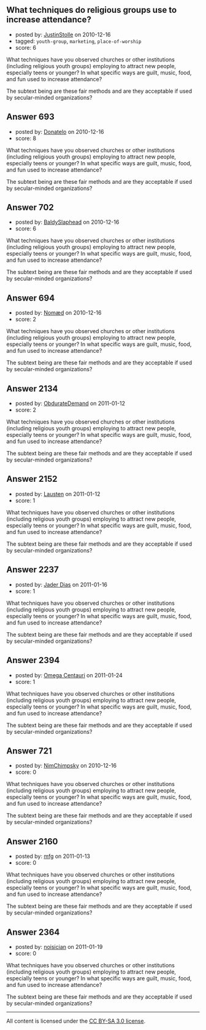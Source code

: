 ## What techniques do religious groups use to increase attendance?

- posted by: [JustinStolle](https://stackexchange.com/users/-1/232-justinstolle) on 2010-12-16
- tagged: `youth-group`, `marketing`, `place-of-worship`
- score: 6

What techniques have you observed churches or other institutions (including religious youth groups) employing to attract new people, especially teens or younger? In what specific ways are guilt, music, food, and fun used to increase attendance?

The subtext being are these fair methods and are they acceptable if used by secular-minded organizations?


## Answer 693

- posted by: [Donatelo](https://stackexchange.com/users/-1/196-donatelo) on 2010-12-16
- score: 8

What techniques have you observed churches or other institutions (including religious youth groups) employing to attract new people, especially teens or younger? In what specific ways are guilt, music, food, and fun used to increase attendance?

The subtext being are these fair methods and are they acceptable if used by secular-minded organizations?


## Answer 702

- posted by: [BaldySlaphead](https://stackexchange.com/users/-1/148-baldyslaphead) on 2010-12-16
- score: 6

What techniques have you observed churches or other institutions (including religious youth groups) employing to attract new people, especially teens or younger? In what specific ways are guilt, music, food, and fun used to increase attendance?

The subtext being are these fair methods and are they acceptable if used by secular-minded organizations?


## Answer 694

- posted by: [Nomæd](https://stackexchange.com/users/-1/27-nom-d) on 2010-12-16
- score: 2

What techniques have you observed churches or other institutions (including religious youth groups) employing to attract new people, especially teens or younger? In what specific ways are guilt, music, food, and fun used to increase attendance?

The subtext being are these fair methods and are they acceptable if used by secular-minded organizations?


## Answer 2134

- posted by: [ObdurateDemand](https://stackexchange.com/users/-1/524-obduratedemand) on 2011-01-12
- score: 2

What techniques have you observed churches or other institutions (including religious youth groups) employing to attract new people, especially teens or younger? In what specific ways are guilt, music, food, and fun used to increase attendance?

The subtext being are these fair methods and are they acceptable if used by secular-minded organizations?


## Answer 2152

- posted by: [Lausten](https://stackexchange.com/users/-1/584-lausten) on 2011-01-12
- score: 1

What techniques have you observed churches or other institutions (including religious youth groups) employing to attract new people, especially teens or younger? In what specific ways are guilt, music, food, and fun used to increase attendance?

The subtext being are these fair methods and are they acceptable if used by secular-minded organizations?


## Answer 2237

- posted by: [Jader Dias](https://stackexchange.com/users/-1/777-jader-dias) on 2011-01-16
- score: 1

What techniques have you observed churches or other institutions (including religious youth groups) employing to attract new people, especially teens or younger? In what specific ways are guilt, music, food, and fun used to increase attendance?

The subtext being are these fair methods and are they acceptable if used by secular-minded organizations?


## Answer 2394

- posted by: [Omega Centauri](https://stackexchange.com/users/-1/432-omega-centauri) on 2011-01-24
- score: 1

What techniques have you observed churches or other institutions (including religious youth groups) employing to attract new people, especially teens or younger? In what specific ways are guilt, music, food, and fun used to increase attendance?

The subtext being are these fair methods and are they acceptable if used by secular-minded organizations?


## Answer 721

- posted by: [NimChimpsky](https://stackexchange.com/users/-1/147-nimchimpsky) on 2010-12-16
- score: 0

What techniques have you observed churches or other institutions (including religious youth groups) employing to attract new people, especially teens or younger? In what specific ways are guilt, music, food, and fun used to increase attendance?

The subtext being are these fair methods and are they acceptable if used by secular-minded organizations?


## Answer 2160

- posted by: [mfg](https://stackexchange.com/users/-1/135-mfg) on 2011-01-13
- score: 0

What techniques have you observed churches or other institutions (including religious youth groups) employing to attract new people, especially teens or younger? In what specific ways are guilt, music, food, and fun used to increase attendance?

The subtext being are these fair methods and are they acceptable if used by secular-minded organizations?


## Answer 2364

- posted by: [noisician](https://stackexchange.com/users/-1/90-noisician) on 2011-01-19
- score: 0

What techniques have you observed churches or other institutions (including religious youth groups) employing to attract new people, especially teens or younger? In what specific ways are guilt, music, food, and fun used to increase attendance?

The subtext being are these fair methods and are they acceptable if used by secular-minded organizations?



---

All content is licensed under the [CC BY-SA 3.0 license](https://creativecommons.org/licenses/by-sa/3.0/).
